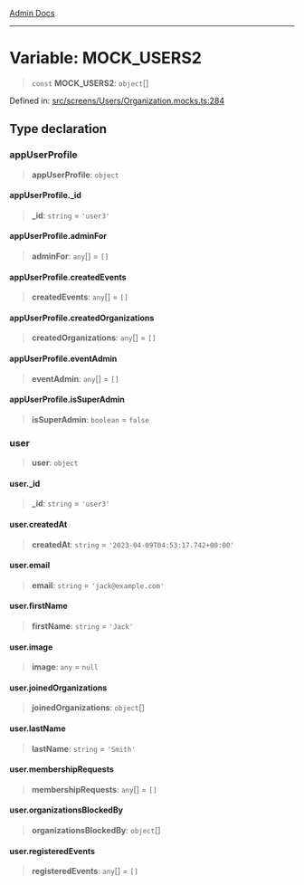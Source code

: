 [Admin Docs](/)

***

# Variable: MOCK\_USERS2

> `const` **MOCK\_USERS2**: `object`[]

Defined in: [src/screens/Users/Organization.mocks.ts:284](https://github.com/abhassen44/talawa-admin/blob/285f7384c3d26b5028a286d84f89b85120d130a2/src/screens/Users/Organization.mocks.ts#L284)

## Type declaration

### appUserProfile

> **appUserProfile**: `object`

#### appUserProfile.\_id

> **\_id**: `string` = `'user3'`

#### appUserProfile.adminFor

> **adminFor**: `any`[] = `[]`

#### appUserProfile.createdEvents

> **createdEvents**: `any`[] = `[]`

#### appUserProfile.createdOrganizations

> **createdOrganizations**: `any`[] = `[]`

#### appUserProfile.eventAdmin

> **eventAdmin**: `any`[] = `[]`

#### appUserProfile.isSuperAdmin

> **isSuperAdmin**: `boolean` = `false`

### user

> **user**: `object`

#### user.\_id

> **\_id**: `string` = `'user3'`

#### user.createdAt

> **createdAt**: `string` = `'2023-04-09T04:53:17.742+00:00'`

#### user.email

> **email**: `string` = `'jack@example.com'`

#### user.firstName

> **firstName**: `string` = `'Jack'`

#### user.image

> **image**: `any` = `null`

#### user.joinedOrganizations

> **joinedOrganizations**: `object`[]

#### user.lastName

> **lastName**: `string` = `'Smith'`

#### user.membershipRequests

> **membershipRequests**: `any`[] = `[]`

#### user.organizationsBlockedBy

> **organizationsBlockedBy**: `object`[]

#### user.registeredEvents

> **registeredEvents**: `any`[] = `[]`

